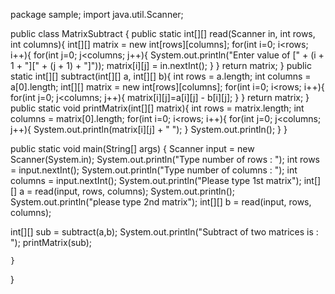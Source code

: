 package sample;
import java.util.Scanner;

public class MatrixSubtract {
    public static int[][] read(Scanner in, int rows, int columns){
        int[][] matrix = new int[rows][columns];
        for(int i=0; i<rows; i++){
            for(int j=0; j<columns; j++){
                System.out.println("Enter value of [" + (i + 1 + "][" + (j + 1) + "]"));
                matrix[i][j] = in.nextInt();
            }
        }
        return matrix;
    }
    public static int[][] subtract(int[][] a, int[][] b){
        int rows = a.length;
        int columns = a[0].length;
        int[][] matrix = new int[rows][columns];
        for(int i=0; i<rows; i++){
            for(int j=0; j<columns; j++){
                matrix[i][j]=a[i][j] - b[i][j];
            }
        }
        return  matrix;
    }
    public static void printMatrix(int[][] matrix){
        int rows = matrix.length;
        int columns = matrix[0].length;
        for(int i=0; i<rows; i++){
            for(int j=0; j<columns; j++){
                System.out.println(matrix[i][j] + " ");
            }
            System.out.println();
        }
    }

   public static void main(String[] args) {
        Scanner input = new Scanner(System.in);
        System.out.println("Type number of rows : ");
        int rows = input.nextInt();
        System.out.println("Type number of columns : ");
        int columns = input.nextInt();
        System.out.println("Please type 1st matrix");
        int[][] a = read(input, rows, columns);
        System.out.println();
        System.out.println("please type 2nd matrix");
        int[][] b = read(input, rows, columns);

   int[][] sub = subtract(a,b);
        System.out.println("Subtract of two matrices is : ");
        printMatrix(sub);

    }
}
